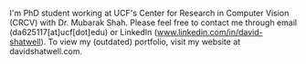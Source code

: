 I'm PhD student working at UCF's Center for Research in Computer Vision (CRCV) with Dr. Mubarak Shah. Please feel free to contact me through email (da625117[at]ucf[dot]edu) or LinkedIn (www.linkedin.com/in/david-shatwell). To view my (outdated) portfolio, visit my website at davidshatwell.com.

<!-- - 👋 Hi, I’m David Shatwell
- 👀 I’m interested in Computer Vision and Machine Learning
- 📫 You can reach me by sending me an e-mail (dshatwell23@gmail.com) or a message on LinkedIn (https://www.linkedin.com/in/david-shatwell/?locale=en_US) -->

<!---
- 💞️ I’m looking to collaborate on ...
--->

<!---
dshatwell23/dshatwell23 is a ✨ special ✨ repository because its `README.md` (this file) appears on your GitHub profile.
You can click the Preview link to take a look at your changes.
--->
